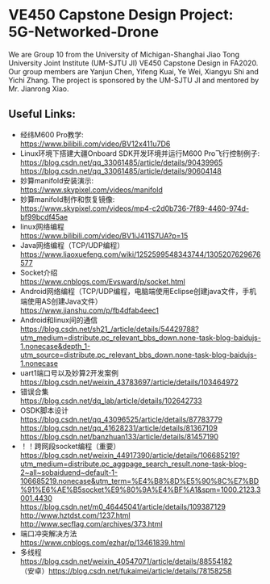 # VE450 Capstone Design Project: 5G-Networked-Drone
We are Group 10 from the University of Michigan-Shanghai Jiao Tong University Joint Institute (UM-SJTU JI) VE450 Capstone Design in FA2020. Our group members are Yanjun Chen, Yifeng Kuai, Ye Wei, Xiangyu Shi and Yichi Zhang. The project is sponsored by the UM-SJTU JI and mentored by Mr. Jianrong Xiao.

## Useful Links:
+ 经纬M600 Pro教学:  
https://www.bilibili.com/video/BV12x411u7D6  
+ Linux环境下搭建大疆Onboard SDK开发环境并运行M600 Pro飞行控制例子:  
https://blog.csdn.net/qq_33061485/article/details/90439965  
https://blog.csdn.net/qq_33061485/article/details/90604148
+ 妙算manifold安装演示:  
https://www.skypixel.com/videos/manifold  
+ 妙算manifold制作和恢复镜像:  
https://www.skypixel.com/videos/mp4-c2d0b736-7f89-4460-974d-bf99bcdf45ae  
+ linux网络编程  
https://www.bilibili.com/video/BV1iJ411S7UA?p=15  
+ Java网络编程（TCP/UDP编程）  
https://www.liaoxuefeng.com/wiki/1252599548343744/1305207629676577  
+ Socket介绍  
https://www.cnblogs.com/Evsward/p/socket.html  
+ Android网络编程（TCP/UDP编程，电脑端使用Eclipse创建java文件，手机端使用AS创建Java文件）  
https://www.jianshu.com/p/fb4dfab4eec1  
+ Android和linux间的通信  
https://blog.csdn.net/sh21_/article/details/54429788?utm_medium=distribute.pc_relevant_bbs_down.none-task-blog-baidujs-1.nonecase&depth_1-utm_source=distribute.pc_relevant_bbs_down.none-task-blog-baidujs-1.nonecase  
+ uart1端口号以及妙算2开发案例  
https://blog.csdn.net/weixin_43783697/article/details/103464972  
+ 错误合集  
https://blog.csdn.net/dq_lab/article/details/102642733  
+ OSDK脚本设计  
https://blog.csdn.net/qq_43096525/article/details/87783779  
https://blog.csdn.net/qq_41628231/article/details/81367109  
https://blog.csdn.net/banzhuan133/article/details/81457190
+ ！！跨网段socket编程（重要）  
https://blog.csdn.net/weixin_44917390/article/details/106685219?utm_medium=distribute.pc_aggpage_search_result.none-task-blog-2~all~sobaiduend~default-1-106685219.nonecase&utm_term=%E4%B8%8D%E5%90%8C%E7%BD%91%E6%AE%B5socket%E9%80%9A%E4%BF%A1&spm=1000.2123.3001.4430  
https://blog.csdn.net/m0_46445041/article/details/109387129    
http://www.hztdst.com/1237.html  
http://www.secflag.com/archives/373.html
+ 端口冲突解决方法  
https://www.cnblogs.com/ezhar/p/13461839.html  
+ 多线程  
https://blog.csdn.net/weixin_40547071/article/details/88554182  
（安卓）https://blog.csdn.net/fukaimei/article/details/78158258
